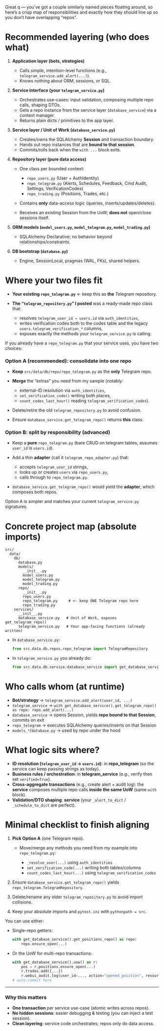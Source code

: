 Great q — you’ve got a couple similarly named pieces floating around, so here’s a crisp map of responsibilities and exactly how they should line up so you don’t have overlapping “repos”.

# Recommended layering (who does what)

1. **Application layer (bots, strategies)**

   * Calls *simple*, intention-level functions (e.g., `telegram_service.add_alert(...)`).
   * Knows nothing about ORM, sessions, or SQL.

2. **Service interface (your `telegram_service.py`)**

   * Orchestrates use-cases: input validation, composing multiple repo calls, shaping DTOs.
   * Gets a repo instance from the service layer (`database_service`) via a context manager.
   * Returns plain dicts / primitives to the app layer.

3. **Service layer / Unit of Work (`database_service.py`)**

   * Creates/owns the SQLAlchemy **Session** and transaction boundary.
   * Hands out repo instances that are **bound to that session**.
   * Commits/rolls back when the `with ...` block exits.

4. **Repository layer (pure data access)**

   * One class per bounded context:

     * `repo_users.py` (User + AuthIdentity)
     * `repo_telegram.py` (Alerts, Schedules, Feedback, Cmd Audit, Settings, VerificationCodes)
     * `repo_trading.py` (Positions, Trades, etc.)
   * Contains **only** data-access logic (queries, inserts/updates/deletes).
   * Receives an existing Session from the UoW; **does not** open/close sessions itself.

5. **ORM models (`model_users.py`, `model_telegram.py`, `model_trading.py`)**

   * SQLAlchemy Declarative; no behavior beyond relationships/constraints.

6. **DB bootstrap (`database.py`)**

   * Engine, SessionLocal, pragmas (WAL, FKs), shared helpers.

# Where your two files fit

* **Your existing `repo_telegram.py`** ← keep this as **the** Telegram repository.
* **The “`telegram_repository.py`” I posted** was a ready-made repo class that:

  * resolves `telegram_user_id → users.id` via `auth_identities`,
  * writes verification codes both to the codes table and the legacy `users.telegram_verification_*` columns,
  * exposes exactly the methods your `telegram_service.py` is calling.

If you already have a `repo_telegram.py` that your service uses, you have two choices:

### Option A (recommended): consolidate into one repo

* **Keep** `src/data/db/repo/repo_telegram.py` as the **only** Telegram repo.
* **Merge** the “extras” you need from my sample (notably:

  * external-ID resolution via `auth_identities`,
  * `set_verification_code()` writing both places,
  * `count_codes_last_hour()` reading `telegram_verification_codes`).
* Delete/retire the old `telegram_repository.py` to avoid confusion.
* Ensure `database_service.get_telegram_repo()` returns **this** class.

### Option B: split by responsibility (advanced)

* Keep a **pure** `repo_telegram.py` (bare CRUD on telegram tables, assumes `user_id` is `users.id`).
* Add a thin **adapter** (call it `telegram_repo_adapter.py`) that:

  * accepts `telegram_user_id` strings,
  * looks up or creates `users` via `repo_users.py`,
  * calls through to `repo_telegram.py`.
* `database_service.get_telegram_repo()` would yield the **adapter**, which composes both repos.

Option A is simpler and matches your current `telegram_service.py` signatures.

# Concrete project map (absolute imports)

```
src/
  data/
    db/
      database.py
      models/
        __init__.py
        model_users.py
        model_telegram.py
        model_trading.py
      repo/
        __init__.py
        repo_users.py
        repo_telegram.py     # <- keep ONE Telegram repo here
        repo_trading.py
    services/
      __init__.py
      database_service.py   # Unit of Work, exposes get_telegram_repo()
      telegram_service.py   # Your app-facing functions (already written)
```

* In `database_service.py`:

  ```python
  from src.data.db.repos.repo_telegram import TelegramRepository
  ```
* In `telegram_service.py` you already do:

  ```python
  from src.data.db.service.database_service import get_database_service
  ```

# Who calls whom (at runtime)

* **Bot/strategy** → `telegram_service.add_alert(user_id, ...)`
* `telegram_service` → `with get_database_service().get_telegram_repo() as repo: repo.add_alert(...)`
* `database_service` → opens Session, yields **repo bound to that Session**, commits on exit
* `repo_telegram` → executes SQLAlchemy queries/inserts on that Session
* `models_*`/`database.py` → used by repo under the hood

# What logic sits where?

* **ID resolution (`telegram_user_id` → `users.id`)**: in **repo\_telegram** (so the service can keep passing strings as today).
* **Business rules / orchestration**: in **telegram\_service** (e.g., verify then set `verified=True`).
* **Cross-aggregate transactions** (e.g., create alert + audit log): the **service** composes multiple repo calls **inside the same UoW** (same `with` block).
* **Validation/DTO shaping**: **service** (your `_alert_to_dict` / `_schedule_to_dict` are perfect).

# Minimal checklist to finish aligning

1. **Pick Option A** (one Telegram repo).

   * Move/merge any methods you need from my example into `repo_telegram.py`:

     * `_resolve_user(...)` using `auth_identities`
     * `set_verification_code(...)` writing both tables/columns
     * `count_codes_last_hour(...)` using `telegram_verification_codes`
2. Ensure `database_service.get_telegram_repo()` yields `repo_telegram.TelegramRepository`.
3. Delete/rename any older `telegram_repository.py` to avoid import collisions.
4. Keep your absolute imports and `pytest.ini` with `pythonpath = src`.



You can use either:
* Single-repo getters:
  ```python
  with get_database_service().get_positions_repo() as repo:
      repo.ensure_open(...)
  ```

* Or the UoW for multi-repo transactions:
  ```python
  with get_database_service().uow() as r:
      pos = r.positions.ensure_open(...)
      r.trades.add({...})
      r.webui_audit.log(user_id=..., action="opened_position", resource_id=pos.id)
  # auto-commit here
  ```

---

### Why this matters

* **One transaction** per service use-case (atomic writes across repos).
* **No hidden sessions**: easier debugging & testing (you can inject a test session).
* **Clean layering**: service code orchestrates; repos only do data access.

